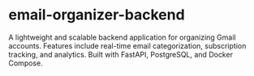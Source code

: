 # email-organizer-backend
A lightweight and scalable backend application for organizing Gmail accounts. Features include real-time email categorization, subscription tracking, and analytics. Built with FastAPI, PostgreSQL, and Docker Compose.
